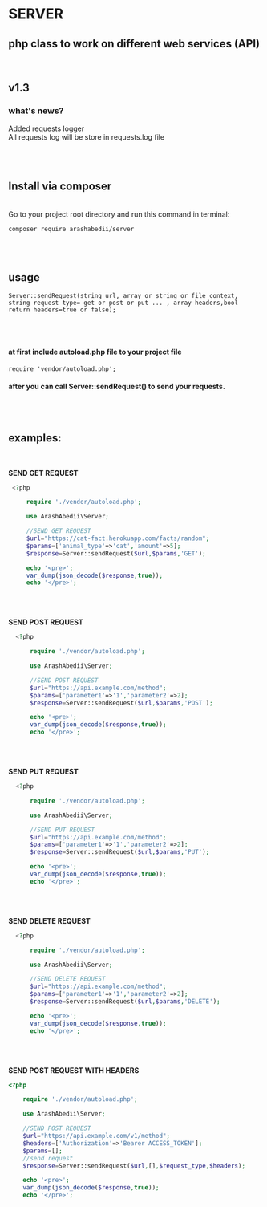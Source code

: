 # SERVER
## php class to work on different web services (API)

<br/>

## v1.3
### what's news?
Added requests logger <br>
All requests log will be store in requests.log file


<br/>
<br/>

## Install via composer
<br/>
Go to your project root directory and run this command in terminal:

```
composer require arashabedii/server 
```

<br/>
<br/>

## usage
```
Server::sendRequest(string url, array or string or file context, string request type= get or post or put ... , array headers,bool return headers=true or false); 
```

<br/>
<br/>

#### at first include autoload.php file to your project file  <br/>
```
require 'vendor/autoload.php'; 
```
#### after you can call Server::sendRequest() to send your requests. 

<br/><br/>

 ## examples: 
 
 <br/>

 **SEND GET REQUEST** <br />
 ```PHP
  <?php

      require './vendor/autoload.php';

      use ArashAbedii\Server;

      //SEND GET REQUEST
      $url="https://cat-fact.herokuapp.com/facts/random";
      $params=['animal_type'=>'cat','amount'=>5];
      $response=Server::sendRequest($url,$params,'GET');

      echo '<pre>';
      var_dump(json_decode($response,true));
      echo '</pre>';

 ```
<br/><br/>


**SEND POST REQUEST** <br/>
```PHP
  <?php

      require './vendor/autoload.php';

      use ArashAbedii\Server;

      //SEND POST REQUEST
      $url="https://api.example.com/method";
      $params=['parameter1'=>'1','parameter2'=>2];
      $response=Server::sendRequest($url,$params,'POST');

      echo '<pre>';
      var_dump(json_decode($response,true));
      echo '</pre>';

```

<br/><br/>

**SEND PUT REQUEST** <br/>
```PHP
  <?php

      require './vendor/autoload.php';

      use ArashAbedii\Server;

      //SEND PUT REQUEST
      $url="https://api.example.com/method";
      $params=['parameter1'=>'1','parameter2'=>2];
      $response=Server::sendRequest($url,$params,'PUT');

      echo '<pre>';
      var_dump(json_decode($response,true));
      echo '</pre>';

```

<br/><br/>

**SEND DELETE REQUEST** <br/>
```PHP
  <?php

      require './vendor/autoload.php';

      use ArashAbedii\Server;

      //SEND DELETE REQUEST
      $url="https://api.example.com/method";
      $params=['parameter1'=>'1','parameter2'=>2];
      $response=Server::sendRequest($url,$params,'DELETE');

      echo '<pre>';
      var_dump(json_decode($response,true));
      echo '</pre>';

```

<br/><br/>


**SEND POST REQUEST WITH HEADERS**  <br/>

  ```PHP
  <?php

      require './vendor/autoload.php';

      use ArashAbedii\Server;

      //SEND POST REQUEST
      $url="https://api.example.com/v1/method";
      $headers=['Authorization'=>'Bearer ACCESS_TOKEN'];
      $params=[];
      //send request
      $response=Server::sendRequest($url,[],$request_type,$headers); 

      echo '<pre>';
      var_dump(json_decode($response,true));
      echo '</pre>';

```
